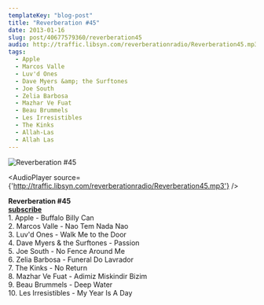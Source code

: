 ```yaml
---
templateKey: "blog-post"
title: "Reverberation #45"
date: 2013-01-16
slug: post/40677579360/reverberation45
audio: http://traffic.libsyn.com/reverberationradio/Reverberation45.mp3
tags:
  - Apple
  - Marcos Valle
  - Luv'd Ones
  - Dave Myers &amp; the Surftones
  - Joe South
  - Zelia Barbosa
  - Mazhar Ve Fuat
  - Beau Brummels
  - Les Irresistibles
  - The Kinks
  - Allah-Las
  - Allah Las
---
```


![Reverberation #45](../images/b8840ce9d4525a9b47b1caac3ff5df58820665d4435b706271cab4610d85c2c7.jpg)

<AudioPlayer source={'http://traffic.libsyn.com/reverberationradio/Reverberation45.mp3'} />

<p><strong>Reverberation #45<br /><strong><a href="https://itunes.apple.com/us/podcast/reverberation-radio/id520739212?ign-mpt=uo%3D4" title="subscribe" target="_blank">subscribe</a></strong><br /></strong>1. Apple - Buffalo Billy Can<br />2. Marcos Valle - Nao Tem Nada Nao<br />3. Luv'd Ones - Walk Me to the Door<br />4. Dave Myers &amp; the Surftones - Passion<br />5. Joe South - No Fence Around Me<br />6. Zelia Barbosa - Funeral Do Lavrador<br />7. The Kinks - No Return<br />8. Mazhar Ve Fuat - Adimiz Miskindir Bizim<br />9. Beau Brummels - Deep Water<br />10. Les Irresistibles - My Year Is A Day</p>
